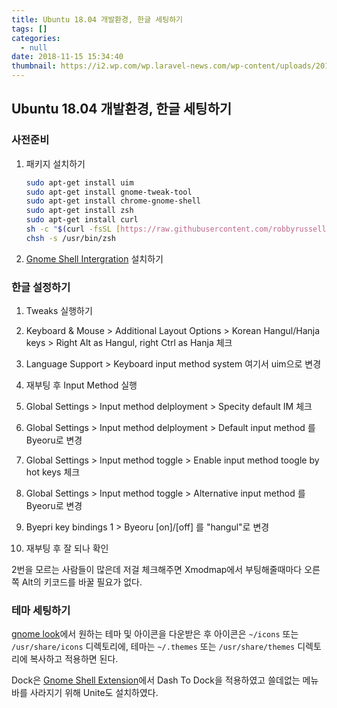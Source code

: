 ```yaml
---
title: Ubuntu 18.04 개발환경, 한글 세팅하기
tags: []
categories:
  - null
date: 2018-11-15 15:34:40
thumbnail: https://i2.wp.com/wp.laravel-news.com/wp-content/uploads/2016/12/laravel-valet-ubuntu.png?resize=2200%2C1125
---
```



## Ubuntu 18.04 개발환경, 한글 세팅하기

### 사전준비

<!-- more -->

1. 패키지 설치하기

	```bash
	sudo apt-get install uim
	sudo apt-get install gnome-tweak-tool
	sudo apt-get install chrome-gnome-shell
	sudo apt-get install zsh
	sudo apt-get install curl
	sh -c "$(curl -fsSL [https://raw.githubusercontent.com/robbyrussell/oh-my-zsh/master/tools/install.sh](https://raw.githubusercontent.com/robbyrussell/oh-my-zsh/master/tools/install.sh))"
	chsh -s /usr/bin/zsh
	```

2. [Gnome Shell Intergration](https://chrome.google.com/webstore/detail/gnome-shell-integration/gphhapmejobijbbhgpjhcjognlahblep?hl=en) 설치하기











### 한글 설정하기







1. Tweaks 실행하기



2. Keyboard & Mouse > Additional Layout Options > Korean Hangul/Hanja keys > Right Alt as Hangul, right Ctrl as Hanja 체크



3. Language Support > Keyboard input method system 여기서 uim으로 변경



4. 재부팅 후 Input Method 실행



5. Global Settings > Input method delployment > Specity default IM 체크



6. Global Settings > Input method delployment > Default input method 를 Byeoru로 변경



7. Global Settings > Input method toggle > Enable input method toogle by hot keys 체크



8. Global Settings > Input method toggle > Alternative input method 를 Byeoru로 변경



9. Byepri key bindings 1 > Byeoru [on]/[off] 를 "hangul"로 변경 



10. 재부팅 후 잘 되나 확인





2번을 모르는 사람들이 많은데 저걸 체크해주면 Xmodmap에서 부팅해줄때마다 오른쪽 Alt의 키코드를 바꿀 필요가 없다.



### 테마 세팅하기



[gnome look](https://www.gnome-look.org/)에서 원하는 테마 및 아이콘을 다운받은 후 아이콘은 `~/icons` 또는 `/usr/share/icons` 디렉토리에, 테마는 `~/.themes` 또는 `/usr/share/themes` 디렉토리에 복사하고 적용하면 된다. 



Dock은 [Gnome Shell Extension](https://extensions.gnome.org/)에서 Dash To Dock을 적용하였고 쓸데없는 메뉴바를 사라지기 위해 Unite도 설치하였다.



<!--stackedit_data:
eyJoaXN0b3J5IjpbLTc0NTA3NjA3NywxMzY1NTc0MDMxLDIxMz
k1NjQwMzldfQ==
-->